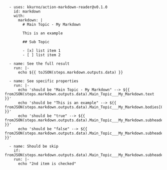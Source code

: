       - uses: kkurno/action-markdown-reader@v0.1.0
        id: markdown
        with:
          markdown: |
            # Main Topic - My Markdown

            This is an example
            
            ## Sub Topic
            
            - [x] list item 1
            - [ ] list item 2

      - name: See the full result
        run: |-
          echo ${{ toJSON(steps.markdown.outputs.data) }}

      - name: See specific properties
        run: |-
          echo 'should be "Main Topic - My Markdown" --> ${{ fromJSON(steps.markdown.outputs.data).Main_Topic___My_Markdown.text }}'
          echo 'should be "This is an example" --> ${{ fromJSON(steps.markdown.outputs.data).Main_Topic___My_Markdown.bodies[0].text }}'
          echo 'should be "true" --> ${{ fromJSON(steps.markdown.outputs.data).Main_Topic___My_Markdown.subheader.Sub_Topic.bodies[0].items[0].checked }}'
          echo 'should be "false" --> ${{ fromJSON(steps.markdown.outputs.data).Main_Topic___My_Markdown.subheader.Sub_Topic.bodies[0].items[1].checked }}'

      - name: Should be skip
        if: fromJSON(steps.markdown.outputs.data).Main_Topic___My_Markdown.subheader.Sub_Topic.bodies[0].items[1].checked
        run: |-
          echo "2nd item is checked"
